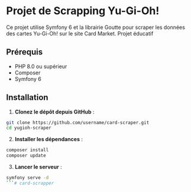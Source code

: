 # Projet de Scrapping Yu-Gi-Oh!

Ce projet utilise Symfony 6 et la librairie Goutte pour scraper les données des cartes Yu-Gi-Oh! sur le site Card Market.
Projet éducatif
## Prérequis

- PHP 8.0 ou supérieur
- Composer
- Symfony 6

## Installation

1. **Clonez le dépôt depuis GitHub** :
```bash
git clone https://github.com/username/card-scraper.git
cd yugioh-scraper
```
2. **Installer les dépendances** :
```bash
composer install
composer update
```

3. **Lancer le serveur** :
```bash
symfony serve -d
```#   c a r d - s c r a p p e r  
 